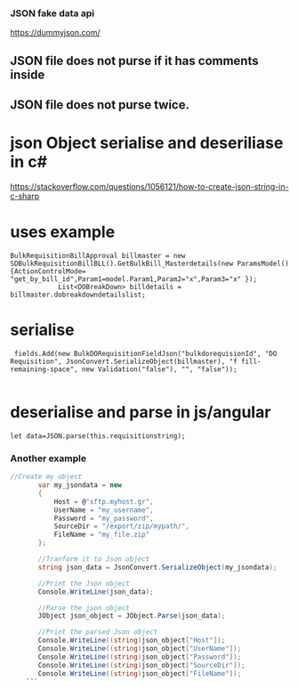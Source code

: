 ### JSON fake data api

https://dummyjson.com/



**JSON file does not purse if it has comments inside**
-------------------------------------------------------

**JSON file does not purse twice.**
-----------------------------------------------

# json Object serialise and deseriliase in c#

https://stackoverflow.com/questions/1056121/how-to-create-json-string-in-c-sharp

# uses example

```
BulkRequisitionBillApproval billmaster = new SDBulkRequisitionBillBLL().GetBulkBill_Masterdetails(new ParamsModel() {ActionControlMode= "get_by_bill_id",Param1=model.Param1,Param2="x",Param3="x" });
            List<DOBreakDown> billdetails = billmaster.dobreakdowndetailslist;
``` 

# serialise
```
 fields.Add(new BulkDORequisitionFieldJson("bulkdorequisionId", "DO Requisition", JsonConvert.SerializeObject(billmaster), "f fill-remaining-space", new Validation("false"), "", "false"));
 
 ````
 
 # deserialise and parse in js/angular
 ```
 let data=JSON.parse(this.requisitionstring);
 
 ```
 
 ### Another example
 ```C#
 //Create my object
        var my_jsondata = new
        {
            Host = @"sftp.myhost.gr",
            UserName = "my_username",
            Password = "my_password",
            SourceDir = "/export/zip/mypath/",
            FileName = "my_file.zip"
        };

        //Tranform it to Json object
        string json_data = JsonConvert.SerializeObject(my_jsondata);

        //Print the Json object
        Console.WriteLine(json_data);

        //Parse the json object
        JObject json_object = JObject.Parse(json_data);

        //Print the parsed Json object
        Console.WriteLine((string)json_object["Host"]);
        Console.WriteLine((string)json_object["UserName"]);
        Console.WriteLine((string)json_object["Password"]);
        Console.WriteLine((string)json_object["SourceDir"]);
        Console.WriteLine((string)json_object["FileName"]);
     ```   
